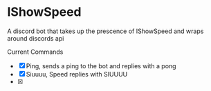 # IShowSpeed

A discord bot that takes up the prescence of IShowSpeed and wraps around discords api

Current Commands

- [X] Ping, sends a ping to the bot and replies with a pong
- [X] Siuuuu, Speed replies with SIUUUU
- [X]
